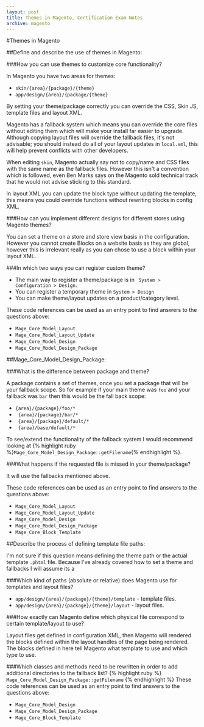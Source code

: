 ```yaml
---
layout: post
title: Themes in Magento, Certification Exam Notes
archive: magento
---
```

#Themes in Magento

##Define and describe the use of themes in Magento:

###How you can use themes to customize core functionality?

In Magento you have two areas for themes:

- `skin/{area}/{package}/{theme}`
- `app/design/{area}/{package/{theme}`

By setting your theme/package correctly you can override the CSS, Skin JS, template files and layout XML.

Magento has a fallback system which means you can override the core files without editing them which will make your install far easier to upgrade. Although copying layout files will override the fallback files, it's not advisable; you should instead do all of your layout updates in `local.xml`, this will help prevent conflicts with other developers.

When editing `skin`, Magento actually say not to copy/name and CSS files with the same name as the fallback files. However this isn't a convention which is followed, even Ben Marks says on the Magento sold technical track that he would not advise sticking to this standard.

In layout XML you can update the block type without updating the template, this means you could override functions without rewriting blocks in config XML.

###How can you implement different designs for different stores using Magento themes?

You can set a theme on a store and store view basis in the configuration. However you cannot create Blocks on a website basis as they are global, however this is irrelevant really as you can chose to use a block within your layout XML.

###In which two ways you can register custom theme?

- The main way to register a theme/package is in ` System > Configuration > Design.`
- You can register a temporary theme in `System > Design`
- You can make theme/layout updates on a product/category level.

These code references can be used as an entry point to find answers to the questions above:

- `Mage_Core_Model_Layout`
- `Mage_Core_Model_Layout_Update`
- `Mage_Core_Model_Design`
- `Mage_Core_Model_Design_Package`

##Mage_Core_Model_Design_Package:

###What is the difference between package and theme?

A package contains a set of themes, once you set a package that will be your fallback scope. So for example if your main theme was `foo` and your fallback was `bar` then this would be the fall back scope:

- `{area}/{package}/foo/* `
- ` {area}/{package}/bar/*`
- ` {area}/{package}/default/*`
- ` {area}/base/default/*`

To see/extend the functionality of the fallback system I would recommend looking at {% highlight ruby %}`Mage_Core_Model_Design_Package::getFilename`{% endhighlight %}.

###What happens if the requested file is missed in your theme/package?

It will use the fallbacks mentioned above.

These code references can be used as an entry point to find answers to the questions above:

- `Mage_Core_Model_Layout`
- `Mage_Core_Model_Layout_Update`
- `Mage_Core_Model_Design`
- `Mage_Core_Model_Design_Package`
- `Mage_Core_Block_Template`

##Describe the process of defining template file paths:

I'm not sure if this question means defining the theme path or the actual template `.phtml` file. Because I've already covered how to set a theme and fallbacks I will assume its a

###Which kind of paths (absolute or relative) does Magento use for templates and layout files?

- `app/design/{area}/{package}/{theme}/template` - template files.
- `app/design/{area}/{package}/{theme}/layout` - layout files.

###How exactly can Magento define which physical file correspond to certain template/layout to use?

Layout files get defined in configuration XML, then Magento will rendered the blocks defined within the layout handles of the page being rendered. The blocks defined in here tell Magento what template to use and which type to use.

###Which classes and methods need to be rewritten in order to add additional directories to the fallback list?
{% highlight ruby %}
`Mage_Core_Model_Design_Package::getFilename`
{% endhighlight %}
These code references can be used as an entry point to find answers to the questions above:

- `Mage_Core_Model_Design`
- `Mage_Core_Model_Design_Package`
- `Mage_Core_Block_Template`
